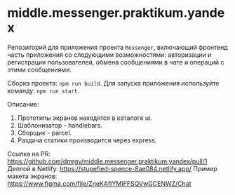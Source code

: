 # middle.messenger.praktikum.yandex
Репозиторий для приложения проекта `Messenger`, включающий фронтенд часть приложения со следующими возможностями: авторизации и регистрации пользователей, обмена сообщениями в чате и операций с этими сообщениями. 

Сборка проекта: `npm run build`.
Для запуска приложения используйте команду: `npm run start`.

Описание:

1. Прототипы экранов находятся в каталоге ui.
2. Шаблонизатор - handlebars.
3. Сборщик - parcel.
4. Раздача статики производится через express.

Ссылка на PR: https://github.com/dmrgv/middle.messenger.praktikum.yandex/pull/1
Деплой в Netlify: https://stupefied-spence-8ae084.netlify.app/
Пример макета экранов: https://www.figma.com/file/ZneKAfIYMIFFSQVwGCENWZ/Chat  
